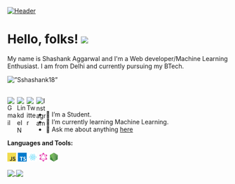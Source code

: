 [![Header](![image](https://user-images.githubusercontent.com/46228280/127737260-3b4c1fa0-6e7e-4c38-a69a-7f5fb22e2ea5.png) "Header")](https://some-url.dev/)

# Hello, folks! <img src="https://raw.githubusercontent.com/MartinHeinz/MartinHeinz/master/wave.gif" width="30px">

My name is Shashank Aggarwal and I'm a Web developer/Machine Learning Enthusiast. I am from Delhi and currently pursuing my BTech.

<p align=””> <img src="https://komarev.com/ghpvc/?username=Sshashank18" alt=”Sshashank18” /> </p>
<br>

 
<a href = "mailto:shashankaggarwal13@gmail.com">
<img align="left" alt="Gmail" width="22px" src="https://cdn.jsdelivr.net/npm/simple-icons@v3/icons/gmail.svg"/>
</a>                                                                                                             
                                                                                                             
<a href="https://www.linkedin.com/in/shashank-a-27055b123/">
<img align="left" alt="LinkdeIN" width="22px" src="https://cdn.jsdelivr.net/npm/simple-icons@v3/icons/linkedin.svg" />
</a>
<a href="https://twitter.com/Shashan66708883">
<img align="left" alt="Twitter" width="22px" src="https://cdn.jsdelivr.net/npm/simple-icons@v3/icons/twitter.svg" />
</a>
<a href="https://www.instagram.com/__deucalion_/">
<img align="left" alt="Instagram" width="22px" src="https://cdn.jsdelivr.net/npm/simple-icons@v3/icons/instagram.svg" />
</a>
<br>


- 🔭 I’m a Student.
- 🌱 I’m currently learning Machine Learning.
- 💬 Ask me about anything [here](https://github.com/Sshashank18/Sshashank18/issues)


**Languages and Tools:**  

<code><img height="20" src="https://raw.githubusercontent.com/github/explore/80688e429a7d4ef2fca1e82350fe8e3517d3494d/topics/javascript/javascript.png"></code>
<code><img height="20" src="https://raw.githubusercontent.com/github/explore/80688e429a7d4ef2fca1e82350fe8e3517d3494d/topics/typescript/typescript.png"></code>
<code><img height="20" src="https://raw.githubusercontent.com/github/explore/80688e429a7d4ef2fca1e82350fe8e3517d3494d/topics/react/react.png"></code>
<code><img height="20" src="https://raw.githubusercontent.com/github/explore/5c058a388828bb5fde0bcafd4bc867b5bb3f26f3/topics/graphql/graphql.png"></code>
<code><img height="20" src="https://raw.githubusercontent.com/github/explore/80688e429a7d4ef2fca1e82350fe8e3517d3494d/topics/nodejs/nodejs.png"></code>    
                                                                                                                     
<a href="https://github.com/Sshashank18/Sshashank18">
  <img align="center" src="https://github-readme-stats.vercel.app/api/top-langs/?username=Sshashank18&layout=compact&theme=material-palenight" />
</a>
<a href="https://github.com/Sshashank18/Sshashank18">
 <img align="center" src="https://github-readme-stats.vercel.app/api/?username=Sshashank18&theme=material-palenight" />
</a>                                                                                                      
                                                                                                      


